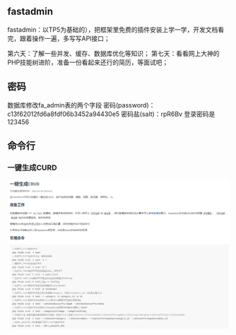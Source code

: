 ## fastadmin

fastadmin：以TP5为基础的），把框架里免费的插件安装上学一学，开发文档看完，跟着操作一遍，多写写API接口；

第六天：了解一些并发、缓存、数据库优化等知识；
第七天：看看网上大神的PHP技能树进阶，准备一份看起来还行的简历，等面试吧；

## 密码

数据库修改fa_admin表的两个字段
密码(password)：c13f62012fd6a8fdf06b3452a94430e5
密码盐(salt)：rpR6Bv
登录密码是 123456
## 命令行
### 一键生成CURD
![](../image/computer/fastadmin/Snipaste_2021-06-15_16-03-57.png)